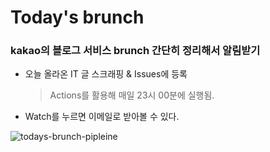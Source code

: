 # Today's brunch
### kakao의 블로그 서비스 brunch 간단히 정리해서 알림받기
- 오늘 올라온 IT 글 스크래핑 & Issues에 등록  
  > Actions를 활용해 매일 23시 00분에 실행됨.   
- Watch를 누르면 이메일로 받아볼 수 있다.

![todays-brunch-pipleine](https://user-images.githubusercontent.com/31606119/107612603-f021d300-6c89-11eb-800d-c470a49675d0.jpg)

